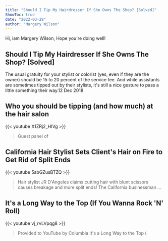 ```yaml
---
title: "Should I Tip My Hairdresser If She Owns The Shop? [Solved]"
ShowToc: true 
date: "2022-03-28"
author: "Margery Wilson" 
---
```


Hi, iam Margery Wilson, Hope you're doing well!
## Should I Tip My Hairdresser If She Owns The Shop? [Solved]
The usual gratuity for your stylist or colorist (yes, even if they are the owner) should be 15 to 20 percent of the service fee. And while assistants are sometimes tipped out by their stylists, it's still a nice gesture to pass a little something their way.12 Dec 2018

## Who you should be tipping (and how much) at the hair salon
{{< youtube X1ZRj2_HIVg >}}
>Guest panel of 

## California Hair Stylist Sets Client's Hair on Fire to Get Rid of Split Ends
{{< youtube 5abGZusBTZQ >}}
>Hair stylist JR D'Angeles claims cutting hair with blunt scissors causes breakage and more split ends! The California businessman ...

## It's a Long Way to the Top (If You Wanna Rock 'N' Roll)
{{< youtube vj_rvLVpqg8 >}}
>Provided to YouTube by Columbia It's a Long Way to the Top (

